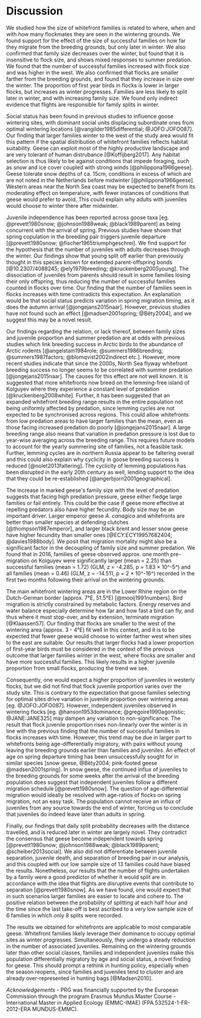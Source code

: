 
# Discussion

We studied how the size of whitefront families is related to where, when and with how many flockmates they are seen in the wintering grounds. We found support for the effect of the size of successful families on how far they migrate from the breeding grounds, but only later in winter.
We also confirmed that family size decreases over the winter, but found that it is insensitive to flock size, and shows mixed responses to summer predation. We found that the number of successful families increased with flock size and was higher in the west.
We also confirmed that flocks are smaller farther from the breeding grounds, and found that they increase in size over the winter. The proportion of first year birds in flocks is lower in larger flocks, but increases as winter progresses.
Families are less likely to split later in winter, and with increasing family size. We found only indirect evidence that flights are responsible for family splits in winter.

Social status has been found in previous studies to influence goose wintering sites, with dominant social units displacing subordinate ones from optimal wintering locations [@vangilder1985differential; @JOFO:JOFO087]. Our finding that larger families winter to the west of the study area would fit this pattern if the spatial distribution of whitefront families reflects habitat suitability. Geese can exploit most of the highly productive landscape and are very tolerant of human distrubance [@Koffijberg2017]. Any habitat selection is thus likely to be against conditions that impede foraging, such as snow and ice cover coupled with strong winds [@philippona1966geese]. Geese tolerate snow depths of ca. 15cm, conditions in excess of which are are not noted in the Netherlands before midwinter [@philippona1966geese]. Western areas near the North Sea coast may be expected to benefit from its moderating effect on temperature, with fewer instances of conditions that geese would prefer to avoid. This could explain why adults with juveniles would choose to winter there after midwinter.

Juvenile independence has been reported across goose taxa [eg. @prevett1980snow; @johnson1988weak; @black1989parent] as being concurrent with the arrival of spring. Previous studies have shown that spring copulation in the breeding pair triggers juvenile departure [@prevett1980snow; @fischer1965triumphgeschrei]. We find support for the hypothesis that the number of juveniles with adults decreases through the winter. Our findings show that young split off earlier than previously thought in this species known for extended parent-offspring bonds [@10.2307/4088245; @ely1979breeding; @kruckenberg2005young].
The dissociation of juveniles from parents should result in some families losing their only offspring, thus reducing the number of successful families counted in flocks over time. Our finding that the number of families seen in flocks increases with time contradicts this expectation. An explanation would be that social status predicts variation in spring migration timing, as it does the autumn arrival [@jongejans2015naar]. However, previous studies have not found such an effect [@madsen2001spring; @Bêty2004], and we suggest this may be a novel result.

Our findings regarding the relation, or lack thereof, between family sizes and juvenile proportion and summer predation are at odds with previous studies which link breeding success in Arctic birds to the abundance of Arctic rodents [@angelstam1984role; @summers1986breeding; @summers1987factors; @blomqvist2002indirect etc.]. However, more recent studies indicate that since the 2000s, North Sea flyway whitefront breeding success no longer seems to be correlated with summer predation [@jongejans2015naar]. The causes for this effect are not well known. It is suggested that more whitefronts now breed on the lemming-free island of Kolguyev where they experience a constant level of predation [@kruckenberg2008white]. Further, it has been suggested that an expanded whitefront breeding range results in the entire population not being uniformly affected by predation, since lemming cycles are not expected to be synchronised across regions. This could allow whitefronts from low predation areas to have larger families than the mean, even as those facing increased predation do poorly [@jongejans2015naar]. A large breeding range also means that variation in predation pressure is lost due to year-wise averaging across the breeding range. This requires future models to account for the yearly summering site of families, not a feasible task. Further, lemming cycles are in northern Russia appear to be faltering overall and this could also explain why cyclicity in goose breeding success is reduced [@nolet2013faltering]. The cyclicity of lemming populations has been disrupted in the early 20th century as well, lending support to the idea that they could be re-established [@angerbjorn2001geographical].

The increase in marked geese's family size with the level of predation suggests that facing high predation pressure, geese either fledge large families or fail entirely. This could be the case if geese more effective at repelling predators also have higher fecundity. Body size may be an important driver. Larger emperor geese *A. canagica* and whitefronts are better than smaller species at defending clutches [@thompson1987emperor], and larger black brent and lesser snow geese have higher fecundity than smaller ones [@ECY:ECY19957682404; @davies1988body].
We posit that migration mortality might also be a significant factor in the decoupling of family size and summer predation. We found that in 2016, families of geese observed approx. one month pre-migration on Kolguyev were significantly larger (mean = 2.25) than successful families (mean = 1.72) (GLM, z = -4.285, p = 1.83 × 10^-5^) and all families (mean = 0.46) (GLM, z = -14.511, p = 2 × 10^-16^) recorded in the first two months following their arrival on the wintering grounds.

The main whitefront wintering areas are in the Lower Rhine region on the Dutch-German border (approx. 7°E, 51.5°E) [@mooij1991numbers]. Bird migration is strictly constrained by metabolic factors. Energy reserves and water balance especially determine how far and how fast a bird can fly, and thus where it must stop-over, and by extension, terminate migration [@Klaassen57]. Our finding that flocks are smaller to the west of the wintering area (approx. 3 - 4°E) fit well in this context, and it is to be expected that fewer geese would choose to winter farther west when sites to the east are suitable.
Our results that larger flocks had a lower proportion of first-year birds must be considered in the context of the previous outcome that larger families winter in the west, where flocks are smaller and have more successful families. This likely results in a higher juvenile proportion from small flocks, producing the trend we see.

Consequently, one would expect a higher proportion of juveniles in westerly flocks, but we did not find that flock juvenile proportion varies over the study site. This is contrary to the expectation that goose families selecting for optimal sites drive variation in juvenile proportion over wintering areas [eg. @JOFO:JOFO087]. However, independent juveniles observed in wintering flocks [eg. @hanson1953dominance; @gregoire1990agonistic; @JANE:JANE325] may dampen any variation to non-significance.
The result that flock juvenile proportion rises non-linearly over the winter is in line with the previous finding that the number of successful families in flocks increases with time. However, this trend may be due in larger part to whitefronts being age-differentially migratory, with pairs without young leaving the breeding grounds earlier than families and juveniles. An effect of age on spring departure timing has been unsuccessfully sought for in similar species [snow geese, @Bêty2004; pink-footed geese @madsen2001spring]. In snow geese, the continued influx of juveniles to the breeding grounds for some weeks after the arrival of the breeding population does suggest that independent juveniles follow a different migration schedule [@prevett1980snow]. The question of age-differential migration would ideally be resolved with age-ratios of flocks on spring migration, not an easy task. The population cannot receive an influx of juveniles from any source towards the end of winter, forcing us to conclude that juveniles do indeed leave later than adults in spring.

Finally, our findings that daily split probability decreases with the distance travelled, and is reduced later in winter are largely novel. They contradict the consensus that geese become independent towards spring [@prevett1980snow; @johnson1988weak; @black1989parent; @scheiber2013social]. We also did not differentiate between juvenile separation, juvenile death, and separation of breeding pair in our analysis, and this coupled with our low sample size of 13 families could have biased the results.
Nonetheless, our results that the number of flights undertaken by a family were a good predictor of whether it would split are in accordance with the idea that flights are disruptive events that contribute to separation [@prevett1980snow]. As we have found, one would expect that in such scenarios larger families are easier to locate and cohere to. The positive relation between the probability of splitting at each half hour and the time since the last take-off is best ascribed to a very low sample size of 6 families in which only 8 splits were recorded.

The results we obtained for whitefronts are applicable to most comparable geese. Whitefront families likely leverage their dominance to occupy optimal sites as winter progresses. Simultaneously, they undergo a steady reduction in the number of associated juveniles. Remaining on the wintering grounds later than other social classes, families and independent juveniles make this population differentially migratory by age and social status, a novel finding for geese. This should prompt a rethink in hunting policy, especially when the season reopens, since families and juveniles tend to cluster and are already over-represented in hunting bags [@Madsen2010].

*Acknowledgements* - PRG was financially supported by the European Commission through the program Erasmus Mundus Master Course - International Master in Applied Ecology (EMMC-IMAE) (FPA 532524-1-FR-2012-ERA MUNDUS-EMMC).
